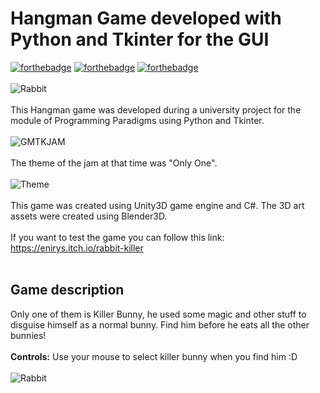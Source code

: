 # Hangman Game developed with Python and Tkinter for the GUI
[![forthebadge](https://forthebadge.com/images/badges/made-with-python.svg)](https://forthebadge.com)
[![forthebadge](https://forthebadge.com/images/badges/built-with-love.svg)](https://forthebadge.com)
[![forthebadge](https://forthebadge.com/images/badges/contains-17-coffee-cups.svg)](https://forthebadge.com)
</br>
</br>
![Rabbit](https://img.itch.zone/aW1hZ2UvNDYwOTAyLzIzNDUwODkucG5n/original/BFiXCU.png)
</br></br>
This Hangman game was developed during a university project for the module of Programming Paradigms using Python and Tkinter.
</br>
</br>
![GMTKJAM](https://i.ytimg.com/vi/Dayzyv3tkzw/maxresdefault.jpg)
</br>
</br>
The theme of the jam at that time was "Only One". 
</br>
</br>
![Theme](https://img.itch.zone/aW1nLzIzNDE0NzYuZ2lm/original/IlKyDs.gif)
</br>
</br>
This game was created using Unity3D game engine and C#. The 3D art assets were created using Blender3D.
</br>
</br>
If you want to test the game you can follow this link: https://enirys.itch.io/rabbit-killer
</br> </br>
## Game description
Only one of them is Killer Bunny, he used some magic and other stuff to disguise himself as a normal bunny. Find him before he eats all the other bunnies!
</br>
</br>
**Controls:** Use your mouse to select killer bunny when you find him :D
</br>
</br>
![Rabbit](https://img.itch.zone/aW1hZ2UvNDYwOTAyLzIzNDUwOTcucG5n/original/Bxr%2Brg.png)
